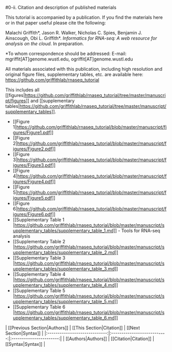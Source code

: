 #0-ii. Citation and description of published materials

This tutorial is accompanied by a publication.  If you find the materials here or in that paper useful please cite the following:

Malachi Griffith\*, Jason R. Walker, Nicholas C. Spies, Benjamin J. Ainscough, Obi L. Griffith\*. *Informatics for RNA-seq: A web resource for analysis on the cloud*. In preparation.

\*To whom correspondence should be addressed: 
E-mail: mgriffit[AT]genome.wustl.edu, ogriffit[AT]genome.wustl.edu

All materials associated with this publication, including high resolution and original figure files, supplementary tables, etc. are available here: https://github.com/griffithlab/rnaseq_tutorial

This includes all [[figures|https://github.com/griffithlab/rnaseq_tutorial/tree/master/manuscript/figures]] and [[supplementary tables|https://github.com/griffithlab/rnaseq_tutorial/tree/master/manuscript/supplementary_tables]].

- [[Figure 1|https://github.com/griffithlab/rnaseq_tutorial/blob/master/manuscript/figures/Figure1.pdf]] 
- [[Figure 2|https://github.com/griffithlab/rnaseq_tutorial/blob/master/manuscript/figures/Figure2.pdf]] 
- [[Figure 3|https://github.com/griffithlab/rnaseq_tutorial/blob/master/manuscript/figures/Figure3.pdf]] 
- [[Figure 4|https://github.com/griffithlab/rnaseq_tutorial/blob/master/manuscript/figures/Figure4.pdf]] 
- [[Figure 5|https://github.com/griffithlab/rnaseq_tutorial/blob/master/manuscript/figures/Figure5.pdf]] 
- [[Figure 6|https://github.com/griffithlab/rnaseq_tutorial/blob/master/manuscript/figures/Figure6.pdf]]
- [[Supplementary Table 1 |https://github.com/griffithlab/rnaseq_tutorial/blob/master/manuscript/supplementary_tables/supplementary_table_1.md]] - Tools for RNA-seq analysis
- [[Supplementary Table 2 |https://github.com/griffithlab/rnaseq_tutorial/blob/master/manuscript/supplementary_tables/supplementary_table_2.md]]
- [[Supplementary Table 3 |https://github.com/griffithlab/rnaseq_tutorial/blob/master/manuscript/supplementary_tables/supplementary_table_3.md]]
- [[Supplementary Table 4 |https://github.com/griffithlab/rnaseq_tutorial/blob/master/manuscript/supplementary_tables/supplementary_table_4.md]]
- [[Supplementary Table 5 |https://github.com/griffithlab/rnaseq_tutorial/blob/master/manuscript/supplementary_tables/supplementary_table_5.md]]
- [[Supplementary Table 6 |https://github.com/griffithlab/rnaseq_tutorial/blob/master/manuscript/supplementary_tables/supplementary_table_6.md]]

| [[Previous Section|Authors]]  | [[This Section|Citation]]   | [[Next Section|Syntax]] |
|:-----------------------------:|:---------------------------:|:-----------------------:|
| [[Authors|Authors]]           | [[Citation|Citation]]       | [[Syntax|Syntax]]       |
